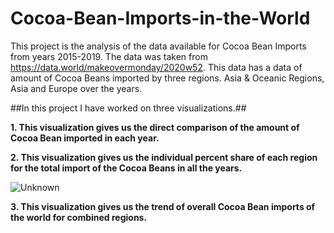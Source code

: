 # Cocoa-Bean-Imports-in-the-World
This project is the analysis of the data available for Cocoa Bean Imports from years 2015-2019. The data was taken from https://data.world/makeovermonday/2020w52.
This data has a data of amount of Cocoa Beans imported by three regions. Asia & Oceanic Regions, Asia and Europe over the years.

##In this project I have worked on three visualizations.##

**1. This visualization gives us the direct comparison of the amount of Cocoa Bean imported in each year.**

**2. This visualization gives us the individual percent share of each region for the total import of the Cocoa Beans in all the years.**

![Unknown](https://user-images.githubusercontent.com/31748299/117649513-73957800-b144-11eb-9dbd-68f03b94de93.png)

**3. This visualization gives us the trend of overall Cocoa Bean imports of the world for combined regions.**

